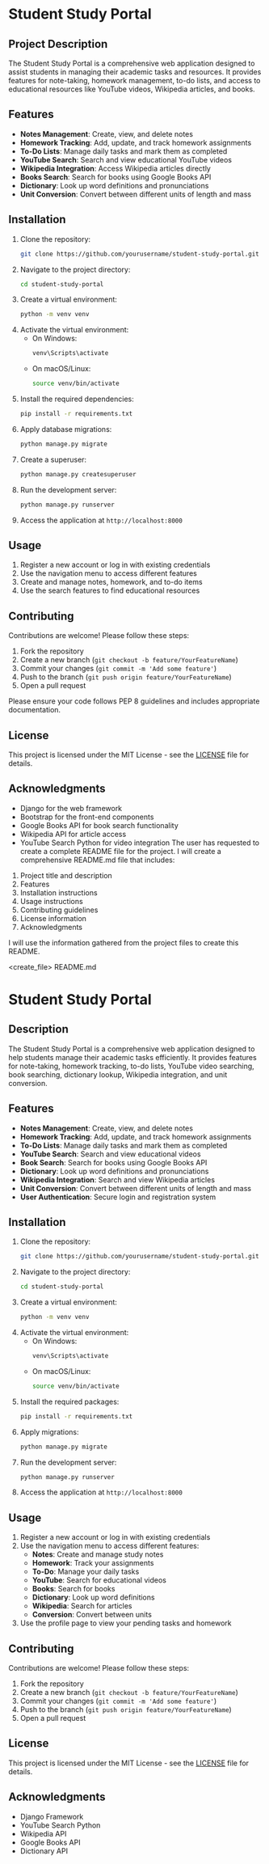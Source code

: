 # Student Study Portal

## Project Description
The Student Study Portal is a comprehensive web application designed to assist students in managing their academic tasks and resources. It provides features for note-taking, homework management, to-do lists, and access to educational resources like YouTube videos, Wikipedia articles, and books.

## Features
- **Notes Management**: Create, view, and delete notes
- **Homework Tracking**: Add, update, and track homework assignments
- **To-Do Lists**: Manage daily tasks and mark them as completed
- **YouTube Search**: Search and view educational YouTube videos
- **Wikipedia Integration**: Access Wikipedia articles directly
- **Books Search**: Search for books using Google Books API
- **Dictionary**: Look up word definitions and pronunciations
- **Unit Conversion**: Convert between different units of length and mass

## Installation
1. Clone the repository:
   ```bash
   git clone https://github.com/yourusername/student-study-portal.git
   ```
2. Navigate to the project directory:
   ```bash
   cd student-study-portal
   ```
3. Create a virtual environment:
   ```bash
   python -m venv venv
   ```
4. Activate the virtual environment:
   - On Windows:
     ```bash
     venv\Scripts\activate
     ```
   - On macOS/Linux:
     ```bash
     source venv/bin/activate
     ```
5. Install the required dependencies:
   ```bash
   pip install -r requirements.txt
   ```
6. Apply database migrations:
   ```bash
   python manage.py migrate
   ```
7. Create a superuser:
   ```bash
   python manage.py createsuperuser
   ```
8. Run the development server:
   ```bash
   python manage.py runserver
   ```
9. Access the application at `http://localhost:8000`

## Usage
1. Register a new account or log in with existing credentials
2. Use the navigation menu to access different features
3. Create and manage notes, homework, and to-do items
4. Use the search features to find educational resources

## Contributing
Contributions are welcome! Please follow these steps:
1. Fork the repository
2. Create a new branch (`git checkout -b feature/YourFeatureName`)
3. Commit your changes (`git commit -m 'Add some feature'`)
4. Push to the branch (`git push origin feature/YourFeatureName`)
5. Open a pull request

Please ensure your code follows PEP 8 guidelines and includes appropriate documentation.

## License
This project is licensed under the MIT License - see the [LICENSE](LICENSE) file for details.

## Acknowledgments
- Django for the web framework
- Bootstrap for the front-end components
- Google Books API for book search functionality
- Wikipedia API for article access
- YouTube Search Python for video integration<thinking>
The user has requested to create a complete README file for the project. I will create a comprehensive README.md file that includes:
1. Project title and description
2. Features
3. Installation instructions
4. Usage instructions
5. Contributing guidelines
6. License information
7. Acknowledgments

I will use the information gathered from the project files to create this README.
</thinking>

<create_file>
<path>README.md</path>
<content>
# Student Study Portal

## Description
The Student Study Portal is a comprehensive web application designed to help students manage their academic tasks efficiently. It provides features for note-taking, homework tracking, to-do lists, YouTube video searching, book searching, dictionary lookup, Wikipedia integration, and unit conversion.

## Features
- **Notes Management**: Create, view, and delete notes
- **Homework Tracking**: Add, update, and track homework assignments
- **To-Do Lists**: Manage daily tasks and mark them as completed
- **YouTube Search**: Search and view educational videos
- **Book Search**: Search for books using Google Books API
- **Dictionary**: Look up word definitions and pronunciations
- **Wikipedia Integration**: Search and view Wikipedia articles
- **Unit Conversion**: Convert between different units of length and mass
- **User Authentication**: Secure login and registration system

## Installation
1. Clone the repository:
   ```bash
   git clone https://github.com/yourusername/student-study-portal.git
   ```
2. Navigate to the project directory:
   ```bash
   cd student-study-portal
   ```
3. Create a virtual environment:
   ```bash
   python -m venv venv
   ```
4. Activate the virtual environment:
   - On Windows:
     ```bash
     venv\Scripts\activate
     ```
   - On macOS/Linux:
     ```bash
     source venv/bin/activate
     ```
5. Install the required packages:
   ```bash
   pip install -r requirements.txt
   ```
6. Apply migrations:
   ```bash
   python manage.py migrate
   ```
7. Run the development server:
   ```bash
   python manage.py runserver
   ```
8. Access the application at `http://localhost:8000`

## Usage
1. Register a new account or log in with existing credentials
2. Use the navigation menu to access different features:
   - **Notes**: Create and manage study notes
   - **Homework**: Track your assignments
   - **To-Do**: Manage your daily tasks
   - **YouTube**: Search for educational videos
   - **Books**: Search for books
   - **Dictionary**: Look up word definitions
   - **Wikipedia**: Search for articles
   - **Conversion**: Convert between units
3. Use the profile page to view your pending tasks and homework

## Contributing
Contributions are welcome! Please follow these steps:
1. Fork the repository
2. Create a new branch (`git checkout -b feature/YourFeatureName`)
3. Commit your changes (`git commit -m 'Add some feature'`)
4. Push to the branch (`git push origin feature/YourFeatureName`)
5. Open a pull request

## License
This project is licensed under the MIT License - see the [LICENSE](LICENSE) file for details.

## Acknowledgments
- Django Framework
- YouTube Search Python
- Wikipedia API
- Google Books API
- Dictionary API
